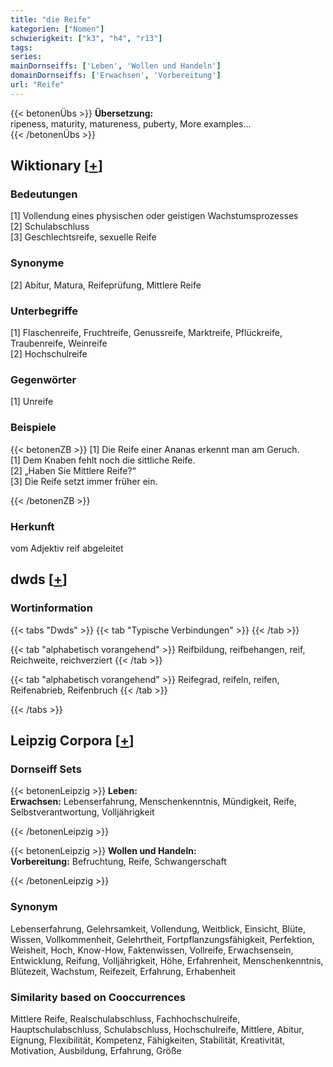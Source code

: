 ```yaml
---
title: "die Reife"
kategorien: ["Nomen"]
schwierigkeit: ["k3", "h4", "r13"]
tags:
series:
mainDornseiffs: ['Leben', 'Wollen und Handeln']
domainDornseiffs: ['Erwachsen', 'Vorbereitung']
url: "Reife"
---
```


{{< betonenÜbs >}}
**Übersetzung:**  
ripeness, maturity, matureness, puberty, More examples...  
{{< /betonenÜbs >}}

## Wiktionary [[+](https://de.wiktionary.org/wiki/Reife)]

### Bedeutungen
[1] Vollendung eines physischen oder geistigen Wachstumsprozesses  
[2] Schulabschluss  
[3] Geschlechtsreife, sexuelle Reife  

### Synonyme
[2] Abitur, Matura, Reifeprüfung, Mittlere Reife  

### Unterbegriffe
[1] Flaschenreife, Fruchtreife, Genussreife, Marktreife, Pflückreife, Traubenreife, Weinreife  
[2] Hochschulreife  

### Gegenwörter
[1] Unreife  

### Beispiele
{{< betonenZB >}}
[1] Die Reife einer Ananas erkennt man am Geruch.  
[1] Dem Knaben fehlt noch die sittliche Reife.  
[2] „Haben Sie Mittlere Reife?“  
[3] Die Reife setzt immer früher ein.  

{{< /betonenZB >}}
### Herkunft
vom Adjektiv reif abgeleitet  



## dwds [[+](https://www.dwds.de/wb/Reife)]

### Wortinformation
{{< tabs "Dwds" >}}
{{< tab "Typische Verbindungen" >}}
{{< /tab >}}

{{< tab "alphabetisch vorangehend" >}}
Reifbildung, reifbehangen, reif, Reichweite, reichverziert
{{< /tab >}}

{{< tab "alphabetisch vorangehend" >}}
Reifegrad, reifeln, reifen, Reifenabrieb, Reifenbruch
{{< /tab >}}

{{< /tabs >}}

## Leipzig Corpora [[+](https://corpora.uni-leipzig.de/en/res?word=Reife&corpusId=deu_newscrawl-public_2018)]

### Dornseiff Sets
{{< betonenLeipzig >}}
**Leben:**  
**Erwachsen:** Lebenserfahrung, Menschenkenntnis, Mündigkeit, Reife, Selbstverantwortung, Volljährigkeit  

{{< /betonenLeipzig >}}


{{< betonenLeipzig >}}
**Wollen und Handeln:**  
**Vorbereitung:** Befruchtung, Reife, Schwangerschaft  

{{< /betonenLeipzig >}}

### Synonym
Lebenserfahrung, Gelehrsamkeit, Vollendung, Weitblick, Einsicht, Blüte, Wissen, Vollkommenheit, Gelehrtheit, Fortpflanzungsfähigkeit, Perfektion, Weisheit, Hoch, Know-How, Faktenwissen, Vollreife, Erwachsensein, Entwicklung, Reifung, Volljährigkeit, Höhe, Erfahrenheit, Menschenkenntnis, Blütezeit, Wachstum, Reifezeit, Erfahrung, Erhabenheit


### Similarity based on Cooccurrences
Mittlere Reife, Realschulabschluss, Fachhochschulreife, Hauptschulabschluss, Schulabschluss, Hochschulreife, Mittlere, Abitur, Eignung, Flexibilität, Kompetenz, Fähigkeiten, Stabilität, Kreativität, Motivation, Ausbildung, Erfahrung, Größe


